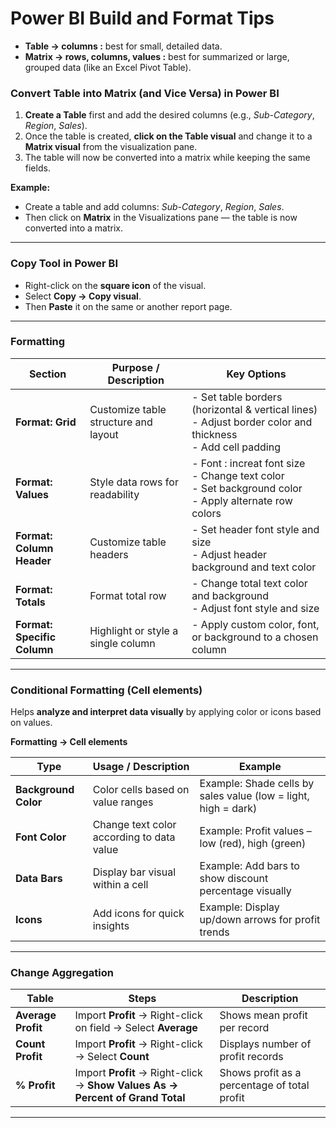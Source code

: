 # **Power BI Build and Format Tips**

- **Table →  columns :**   best for small, detailed data.
- **Matrix →  rows, columns, values :** best for summarized or large, grouped data (like an Excel Pivot Table).


### **Convert Table into Matrix (and Vice Versa) in Power BI** 

1. **Create a Table** first and add the desired columns (e.g., *Sub-Category*, *Region*, *Sales*).  
2. Once the table is created, **click on the Table visual** and change it to a **Matrix visual** from the visualization pane.  
3. The table will now be converted into a matrix while keeping the same fields.  

**Example:**  
- Create a table and add columns: *Sub-Category*, *Region*, *Sales*.  
- Then click on **Matrix** in the Visualizations pane — the table is now converted into a matrix.

---

### **Copy Tool in Power BI**  
- Right-click on the **square icon** of the visual.  
- Select **Copy → Copy visual**.  
- Then **Paste** it on the same or another report page.  

---

### **Formatting**

| **Section**                 | **Purpose / Description**            | **Key Options**                                                                                                    |
| --------------------------- | ------------------------------------ | ------------------------------------------------------------------------------------------------------------------ |
| **Format: Grid**            | Customize table structure and layout | - Set table borders (horizontal & vertical lines) <br> - Adjust border color and thickness <br> - Add cell padding |
| **Format: Values**          | Style data rows for readability      | - Font : increat font size <br> - Change text color <br> - Set background color <br> - Apply alternate row colors                                  |
| **Format: Column Header**   | Customize table headers              | - Set header font style and size <br> - Adjust header background and text color                                    |
| **Format: Totals**          | Format total row                     | - Change total text color and background <br> - Adjust font style and size                                         |
| **Format: Specific Column** | Highlight or style a single column   | - Apply custom color, font, or background to a chosen column                                                       |
---

### **Conditional Formatting (Cell elements)**

Helps **analyze and interpret data visually** by applying color or icons based on values.

**Formatting → Cell elements**

| **Type**             | **Usage / Description**                   | **Example**                                                    |
| -------------------- | ----------------------------------------- | -------------------------------------------------------------- |
| **Background Color** | Color cells based on value ranges         | Example: Shade cells by sales value (low = light, high = dark) |
| **Font Color**       | Change text color according to data value | Example: Profit values – low (red), high (green)               |
| **Data Bars**        | Display bar visual within a cell          | Example: Add bars to show discount percentage visually         |
| **Icons**            | Add icons for quick insights              | Example: Display up/down arrows for profit trends              |

---

### **Change Aggregation**

| **Table**          | **Steps**                                                                     | **Description**                              |
| ------------------ | ----------------------------------------------------------------------------- | -------------------------------------------- |
| **Average Profit** | Import **Profit** → Right-click on field → Select **Average**                 | Shows mean profit per record                 |
| **Count Profit**   | Import **Profit** → Right-click → Select **Count**                            | Displays number of profit records            |
| **% Profit**       | Import **Profit** → Right-click → **Show Values As → Percent of Grand Total** | Shows profit as a percentage of total profit |

---


